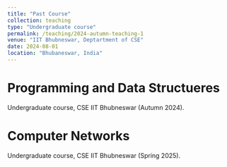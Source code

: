```yaml
---
title: "Past Course"
collection: teaching
type: "Undergraduate course"
permalink: /teaching/2024-autumn-teaching-1
venue: "IIT Bhubneswar, Deptartment of CSE"
date: 2024-08-01
location: "Bhubaneswar, India"
---
```







Programming and Data Structueres 
======

Undergraduate course, CSE IIT Bhubneswar (Autumn 2024).


Computer Networks 
======

Undergraduate course, CSE IIT Bhubneswar (Spring 2025).
